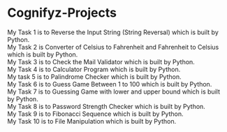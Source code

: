 # Cognifyz-Projects
My Task 1 is to Reverse the Input String (String Reversal) which is built by Python.
<br>
My Task 2 is Converter of Celsius to Fahrenheit and Fahrenheit to Celsius which is built by Python.
<br>
My Task 3 is to Check the Mail Validator which is built by Python.
<br>
My Task 4 is to Calculator Program which is built by Python.
<br>
My task 5 is to Palindrome Checker which is built by Python.
<br>
My Task 6 is to Guess Game Between 1 to 100 which is built by Python.
<br>
My Task 7 is to Guessing Game with lower and upper bound which is built by Python.
<br>
My Task 8 is to Password Strength Checker which is built by Python.
<br>
My Task 9 is to Fibonacci Sequence which is built by Python.
<br>
My Task 10 is to File Manipulation which is built by Python.
